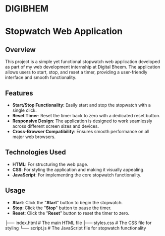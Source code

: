 # DIGIBHEM
# Stopwatch Web Application

## Overview

This project is a simple yet functional stopwatch web application developed as part of my web development internship at Digital Bheem. The application allows users to start, stop, and reset a timer, providing a user-friendly interface and smooth functionality.

## Features

- **Start/Stop Functionality**: Easily start and stop the stopwatch with a single click.
- **Reset Timer**: Reset the timer back to zero with a dedicated reset button.
- **Responsive Design**: The application is designed to work seamlessly across different screen sizes and devices.
- **Cross-Browser Compatibility**: Ensures smooth performance on all major web browsers.

## Technologies Used

- **HTML**: For structuring the web page.
- **CSS**: For styling the application and making it visually appealing.
- **JavaScript**: For implementing the core stopwatch functionality.

## Usage

- **Start**: Click the "**Start**" button to begin the stopwatch.
- **Stop**: Click the "**Stop**" button to pause the timer.
- **Reset**: Click the "**Reset**" button to reset the timer to zero.

├── index.html         # The main HTML file
├── styles.css         # The CSS file for styling
└── script.js          # The JavaScript file for stopwatch functionality
